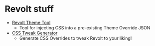 # Revolt stuff

- [Revolt Theme Tool](revolt-theme-tool.html)
  - Tool for injecting CSS into a pre-existing Theme Override JSON
- [CSS Tweak Generator](revolt-css-tweaks.html)
  - Generate CSS Overrides to tweak Revolt to your liking!
